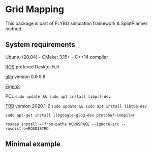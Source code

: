 # Grid Mapping

This package is part of FLYBO simulation framework & SplatPlanner method.

<!-- ![Farmers Market Finder - Animated gif demo](ressouces/visu_demo.gif) -->

## System requirements

Ubuntu (20.04) -  CMake: 3.15+ - C++14 compiler

[ROS](http://wiki.ros.org/ROS/Installation) prefered Deskto-Full

[glm](https://github.com/g-truc/glm) version 0.9.9.8

[Eigen3](https://eigen.tuxfamily.org/index.php?title=Main_Page)

PCL ```sudo update && sudo apt install libpcl-dev```

[TBB](https://github.com/oneapi-src/oneTBB) version 2020.1-2 ```sudo update && sudo apt install libtbb-dev```


```sudo apt-get install libgoogle-glog-dev protobuf-compiler ```

```rosdep install --from-paths WORKSPACE --ignore-src --rosdistro=ROSDISTRO```


## Minimal example
